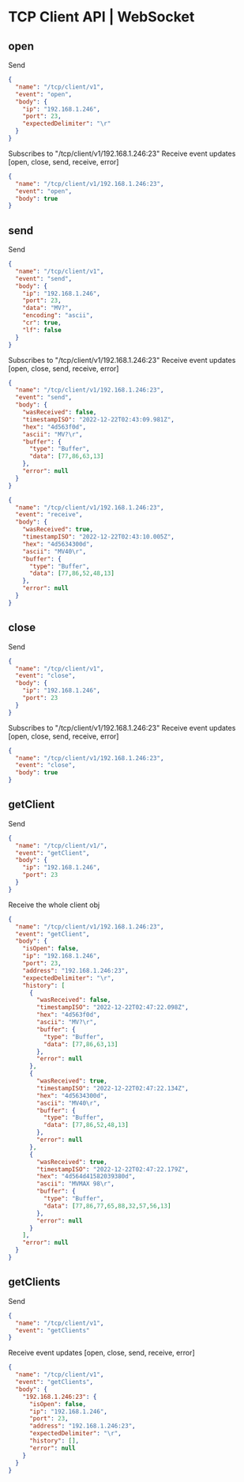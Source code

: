 # TCP Client API | WebSocket

## open

Send

```json
{
  "name": "/tcp/client/v1",
  "event": "open",
  "body": {
    "ip": "192.168.1.246",
    "port": 23,
    "expectedDelimiter": "\r"
  }
}
```

Subscribes to "/tcp/client/v1/192.168.1.246:23"
Receive event updates [open, close, send, receive, error]

```json
{
  "name": "/tcp/client/v1/192.168.1.246:23",
  "event": "open",
  "body": true
}
```

## send

Send

```json
{
  "name": "/tcp/client/v1",
  "event": "send",
  "body": {
    "ip": "192.168.1.246",
    "port": 23,
    "data": "MV?",
    "encoding": "ascii",
    "cr": true,
    "lf": false
  }
}
```

Subscribes to "/tcp/client/v1/192.168.1.246:23"
Receive event updates [open, close, send, receive, error]

```json
{
  "name": "/tcp/client/v1/192.168.1.246:23",
  "event": "send",
  "body": {
    "wasReceived": false,
    "timestampISO": "2022-12-22T02:43:09.981Z",
    "hex": "4d563f0d",
    "ascii": "MV?\r",
    "buffer": {
      "type": "Buffer",
      "data": [77,86,63,13]
    },
    "error": null
  }
}
```

```json
{
  "name": "/tcp/client/v1/192.168.1.246:23",
  "event": "receive",
  "body": {
    "wasReceived": true,
    "timestampISO": "2022-12-22T02:43:10.005Z",
    "hex": "4d5634300d",
    "ascii": "MV40\r",
    "buffer": {
      "type": "Buffer",
      "data": [77,86,52,48,13]
    },
    "error": null
  }
}
```

## close

Send

```json
{
  "name": "/tcp/client/v1",
  "event": "close",
  "body": {
    "ip": "192.168.1.246",
    "port": 23
  }
}
```

Subscribes to "/tcp/client/v1/192.168.1.246:23"
Receive event updates [open, close, send, receive, error]

```json
{
  "name": "/tcp/client/v1/192.168.1.246:23",
  "event": "close",
  "body": true
}
```

## getClient

Send

```json
{
  "name": "/tcp/client/v1/",
  "event": "getClient",
  "body": {
    "ip": "192.168.1.246",
    "port": 23
  }
}
```

Receive the whole client obj

```json
{
  "name": "/tcp/client/v1/192.168.1.246:23",
  "event": "getClient",
  "body": {
    "isOpen": false,
    "ip": "192.168.1.246",
    "port": 23,
    "address": "192.168.1.246:23",
    "expectedDelimiter": "\r",
    "history": [
      {
        "wasReceived": false,
        "timestampISO": "2022-12-22T02:47:22.098Z",
        "hex": "4d563f0d",
        "ascii": "MV?\r",
        "buffer": {
          "type": "Buffer",
          "data": [77,86,63,13]
        },
        "error": null
      },
      {
        "wasReceived": true,
        "timestampISO": "2022-12-22T02:47:22.134Z",
        "hex": "4d5634300d",
        "ascii": "MV40\r",
        "buffer": {
          "type": "Buffer",
          "data": [77,86,52,48,13]
        },
        "error": null
      },
      {
        "wasReceived": true,
        "timestampISO": "2022-12-22T02:47:22.179Z",
        "hex": "4d564d41582039380d",
        "ascii": "MVMAX 98\r",
        "buffer": {
          "type": "Buffer",
          "data": [77,86,77,65,88,32,57,56,13]
        },
        "error": null
      }
    ],
    "error": null
  }
}
```

## getClients

Send

```json
{
  "name": "/tcp/client/v1",
  "event": "getClients"
}
```

Receive event updates [open, close, send, receive, error]

```json
{
  "name": "/tcp/client/v1",
  "event": "getClients",
  "body": {
    "192.168.1.246:23": {
      "isOpen": false,
      "ip": "192.168.1.246",
      "port": 23,
      "address": "192.168.1.246:23",
      "expectedDelimiter": "\r",
      "history": [],
      "error": null
    }
  }
}
```
